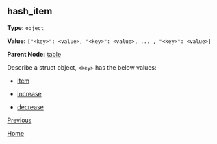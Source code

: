 hash_item
----------

**Type:** `object`

**Value:** `["<key>": <value>, "<key>": <value>, ... , "<key>": <value>]`

**Parent Node:** [table](table.md)

Describe a struct object, `<key>` has the below values:

- [item](item.md)
  
- [increase](increase.md)

- [decrease](decrease.md) 

[Previous](../table.md)

[Home](../../../index.md)
